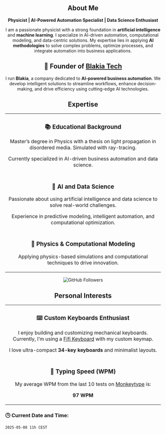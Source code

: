 <h2 align="center">About Me</h2>
<p align="center"><strong>Physicist | AI-Powered Automation Specialist | Data Science Enthusiast</strong></p>
<p align="center">I am a passionate physicist with a strong foundation in <strong>artificial intelligence</strong> and <strong>machine learning</strong>. I specialize in AI-driven automation, computational modeling, and data-centric solutions. My expertise lies in applying <strong>AI methodologies</strong> to solve complex problems, optimize processes, and integrate automation into business applications.</p>

<h2 align="center">🚀 Founder of <a href="https://github.com/blakiatech">Blakia Tech</a></h2>
<p align="center">I run <strong>Blakia</strong>, a company dedicated to <strong>AI-powered business automation</strong>. We develop intelligent solutions to streamline workflows, enhance decision-making, and drive efficiency using cutting-edge AI technologies.</p>

<h2 align="center">Expertise</h2>

<table>
  <tr>
    <td align="center">
      <h3>📚 Educational Background</h3>
      <p>Master’s degree in Physics with a thesis on light propagation in disordered media. Simulated with ray-tracing.</p>
      <p>Currently specialized in AI-driven business automation and data science.</p>
    </td>
  </tr>
  <tr>
    <td align="center">
      <h3>🤖 AI and Data Science</h3>
      <p>Passionate about using artificial intelligence and data science to solve real-world challenges.</p>
      <p>Experience in predictive modeling, intelligent automation, and computational optimization.</p>
    </td>
  </tr>
  <tr>
    <td align="center">
      <h3>🔬 Physics & Computational Modeling</h3>
      <p>Applying physics-based simulations and computational techniques to drive innovation.</p>
    </td>
  </tr>
</table>

<p align="center">
  <img src="https://img.shields.io/github/followers/FullFran?label=Followers&style=social" alt="GitHub Followers" />
</p>

<h2 align="center">Personal Interests</h2>

<table>
  <tr>
    <td align="center">
      <h3>⌨️ Custom Keyboards Enthusiast</h3>
      <p>I enjoy building and customizing mechanical keyboards. Currently, I’m using a <a href="https://github.com/FullFran/zmk-fifi">Fifi Keyboard</a> with my custom keymap.</p>
      <p>I love ultra-compact <strong>34-key keyboards</strong> and minimalist layouts.</p>
    </td>
  </tr>
  <tr>
    <td align="center">
      <h3>🏃 Typing Speed (WPM)</h3>
      <p>My average WPM from the last 10 tests on <a href="https://monkeytype.com">Monkeytype</a> is:</p>
      <p><strong>97 WPM</strong></p>
    </td>
  </tr>
</table>

### 🕒 Current Date and Time:
<!-- START_DATE -->
`2025-05-08 11h CEST`
<!-- END_DATE -->
